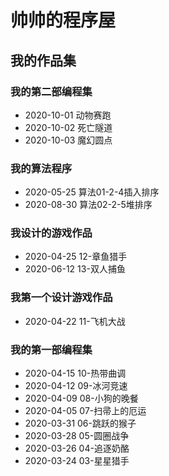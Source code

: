 # 帅帅的程序屋

## 我的作品集
### 我的第二部编程集
* 2020-10-01 动物赛跑
* 2020-10-02 死亡隧道
* 2020-10-03 魔幻圆点

### 我的算法程序
* 2020-05-25 算法01-2-4插入排序
* 2020-08-30 算法02-2-5堆排序

### 我设计的游戏作品
* 2020-04-25 12-章鱼猎手
* 2020-06-12 13-双人捕鱼

### 我第一个设计游戏作品
* 2020-04-22 11-飞机大战

### 我的第一部编程集
* 2020-04-15 10-热带曲调
* 2020-04-12 09-冰河竞速
* 2020-04-09 08-小狗的晚餐
* 2020-04-05 07-扫帚上的厄运
* 2020-03-31 06-跳跃的猴子
* 2020-03-28 05-圆圈战争
* 2020-03-26 04-追逐奶酪
* 2020-03-24 03-星星猎手